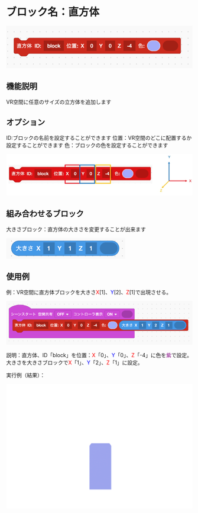 # ブロック名：直方体
![直方体のブロック](./images\rectangular\red_rec.png)

## 機能説明
VR空間に任意のサイズの立方体を追加します

## オプション
ID:ブロックの名前を設定することができます
位置：VR空間のどこに配置するか設定することができます
色：ブロックの色を設定することができます

![直方体のオプション](./images\rectangular\rec_vec.jpg)

## 組み合わせるブロック
大きさブロック：直方体の大きさを変更することが出来ます

![組み合わせるブロック](./images\rectangular\blue_size.png)

## 使用例
例：VR空間に直方体ブロックを大きさ<span style="color: red; ">X</span>[1]、<span style="color: blue; ">Y</span>[2]、<span style="color: red; ">Z</span>[1]で出現させる。

![使用例](./images\rectangular\rec_ex.png)

説明：直方体、ID「block」を位置：<span style="color: red; ">X</span>「0」、<span style="color: blue; ">Y</span>「0」、<span style="color: red; ">Z</span>「-4」に色を<span style="color: purple; ">紫</span>で設定。大きさを大きさブロックで<span style="color: red; ">X</span>「1」、<span style="color: blue; ">Y</span>「2」、<span style="color: red; ">Z</span>「1」に設定。

実行例（結果）：

![実行例](./images\rectangular\rec.png)
